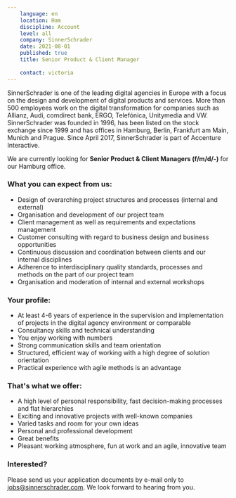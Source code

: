 ```yaml
---
    language: en
    location: Ham
    discipline: Account
    level: all
    company: SinnerSchrader
    date: 2021-08-01
    published: true
    title: Senior Product & Client Manager
    
    contact: victoria
---
```


SinnerSchrader is one of the leading digital agencies in Europe with a focus on the design and development of digital products and services. More than 500 employees work on the digital transformation for companies such as Allianz, Audi, comdirect bank, ERGO, Telefónica, Unitymedia and VW. SinnerSchrader was founded in 1996, has been listed on the stock exchange since 1999 and has offices in Hamburg, Berlin, Frankfurt am Main, Munich and Prague. Since April 2017, SinnerSchrader is part of Accenture Interactive.

We are currently looking for **Senior Product & Client Managers (f/m/d/-)** for our Hamburg office.

### What you can expect from us: 

- Design of overarching project structures and processes (internal and external)
- Organisation and development of our project team
- Client management as well as requirements and expectations management
- Customer consulting with regard to business design and business opportunities
- Continuous discussion and coordination between clients and our internal disciplines
- Adherence to interdisciplinary quality standards, processes and methods on the part of our project team
- Organisation and moderation of internal and external workshops 

### Your profile:

- At least 4-6 years of experience in the supervision and implementation of projects in the digital agency environment or comparable
- Consultancy skills and technical understanding
- You enjoy working with numbers
- Strong communication skills and team orientation
- Structured, efficient way of working with a high degree of solution orientation
- Practical experience with agile methods is an advantage

### That's what we offer:
 
- A high level of personal responsibility, fast decision-making processes and flat hierarchies
- Exciting and innovative projects with well-known companies
- Varied tasks and room for your own ideas
- Personal and professional development
- Great benefits
- Pleasant working atmosphere, fun at work and an agile, innovative team
 
### Interested?
 
Please send us your application documents by e-mail only to <jobs@sinnerschrader.com>. We look forward to hearing from you.
